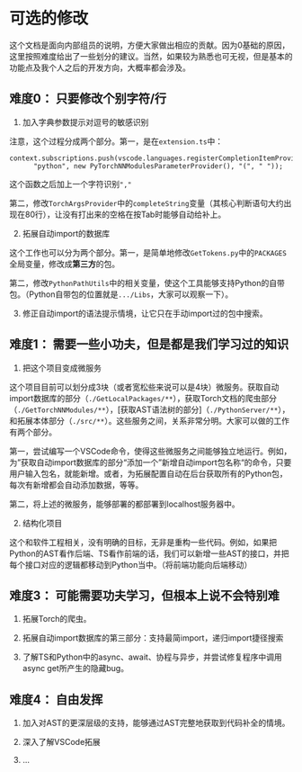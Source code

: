# 可选的修改

这个文档是面向内部组员的说明，方便大家做出相应的贡献。因为0基础的原因，这里按照难度给出了一些划分的建议。当然，如果较为熟悉也可无视，但是基本的功能点及我个人之后的开发方向，大概率都会涉及。

## 难度0： 只要修改个别字符/行

1. 加入字典参数提示对逗号的敏感识别

  注意，这个过程分成两个部分。第一，是在`extension.ts`中：
  ```
  context.subscriptions.push(vscode.languages.registerCompletionItemProvider(
		"python", new PyTorchNNModulesParameterProvider(), "(", " "));
  ```
  这个函数之后加上一个字符识别`","`

  第二，修改`TorchArgsProvider`中的`completeString`变量（其核心判断语句大约出现在80行），让没有打出来的空格在按Tab时能够自动给补上。

2. 拓展自动import的数据库

  这个工作也可以分为两个部分。第一，是简单地修改`GetTokens.py`中的`PACKAGES`全局变量，修改成**第三方**的包。

  第二，修改`PythonPathUtils`中的相关变量，使这个工具能够支持Python的自带包。（Python自带包的位置就是`.../Libs`，大家可以观察一下）。

3. 修正自动import的语法提示情境，让它只在手动import过的包中搜索。

## 难度1： 需要一些小功夫，但是都是我们学习过的知识

1. 把这个项目变成微服务

  这个项目目前可以划分成3块（或者宽松些来说可以是4块）微服务。获取自动import数据库的部分（`./GetLocalPackages/**`），获取Torch文档的爬虫部分（`./GetTorchNNModules/**`），[获取AST语法树的部分]（`./PythonServer/**`），和拓展本体部分（`./src/**`）。这些服务之间，关系非常分明。大家可以做的工作有两个部分。

  第一，尝试编写一个VSCode命令，使得这些微服务之间能够独立地运行。例如，为”获取自动import数据库的部分“添加一个”新增自动import包名称“的命令，只要用户输入包名，就能新增。或者，为拓展配置自动在后台获取所有的Python包，每次有新增都会自动添加数据，等等。

  第二，将上述的微服务，能够部署的都部署到localhost服务器中。

2. 结构化项目

  这个和软件工程相关，没有明确的目标，无非是重构一些代码。例如，如果把Python的AST看作后端、TS看作前端的话，我们可以新增一些AST的接口，并把每个接口对应的逻辑都移动到Python当中。（将前端功能向后端移动）

## 难度3： 可能需要功夫学习，但根本上说不会特别难

1. 拓展Torch的爬虫。

2. 拓展自动import数据库的第三部分：支持最简import，递归import捷径搜索

3. 了解TS和Python中的async、await、协程与异步，并尝试修复程序中调用async get所产生的隐藏bug。

## 难度4： 自由发挥

1. 加入对AST的更深层级的支持，能够通过AST完整地获取到代码补全的情境。

2. 深入了解VSCode拓展

3. ...